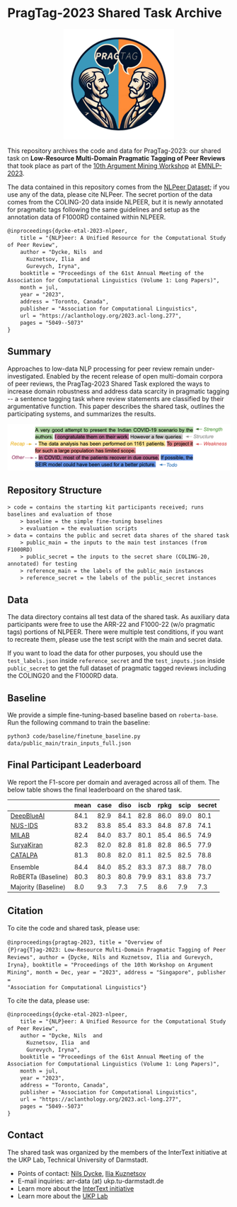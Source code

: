# PragTag-2023 Shared Task Archive

<p  align="center">
  <img src='pragtag.png' width='250'>
</p>

This repository archives the code and data for PragTag-2023: our shared task on **Low-Resource Multi-Domain Pragmatic Tagging of Peer Reviews** that took place as part of the [10th Argument Mining Workshop](https://argmining-org.github.io/2023/) at [EMNLP-2023](https://2023.emnlp.org). 

The data contained in this repository comes from the [NLPeer Dataset](https://github.com/UKPLab/nlpeer); if you use any of the data,
please cite NLPeer. The secret portion of the data comes from the COLING-20 data inside NLPEER, but it is newly annotated for 
pragmatic tags following the same guidelines and setup as the annotation data of F1000RD contained within NLPEER.

```
@inproceedings{dycke-etal-2023-nlpeer,
    title = "{NLP}eer: A Unified Resource for the Computational Study of Peer Review",
    author = "Dycke, Nils  and
      Kuznetsov, Ilia  and
      Gurevych, Iryna",
    booktitle = "Proceedings of the 61st Annual Meeting of the Association for Computational Linguistics (Volume 1: Long Papers)",
    month = jul,
    year = "2023",
    address = "Toronto, Canada",
    publisher = "Association for Computational Linguistics",
    url = "https://aclanthology.org/2023.acl-long.277",
    pages = "5049--5073"
}
```

## Summary

Approaches to low-data NLP processing for peer review remain under-investigated. Enabled by the recent release of open multi-domain corpora of peer reviews, the PragTag-2023 Shared Task explored the ways to increase domain robustness and address data scarcity in pragmatic tagging -- a sentence tagging task where review statements are classified by their argumentative function. This paper describes the shared task, outlines the participating systems, and summarizes the results.

<p  align="center">
  <img src='task.png' width='600'>
</p>


## Repository Structure

```
> code = contains the starting kit participants received; runs baselines and evaluation of those
    > baseline = the simple fine-tuning baselines
    > evaluation = the evaluation scripts
> data = contains the public and secret data shares of the shared task
    > public_main = the inputs to the main test instances (from F1000RD)
    > public_secret = the inputs to the secret share (COLING-20, annotated) for testing
    > reference_main = the labels of the public_main instances
    > reference_secret = the labels of the public_secret instances
```


## Data

The data directory contains all test data of the shared task. As auxiliary data participants were free to use
the ARR-22 and F1000-22 (w/o pragmatic tags) portions of NLPEER. There were multiple test conditions, if you want to 
recreate them, please use the test script with the main and secret data.

If you want to load the data for other purposes, you should use the `test_labels.json` inside `reference_secret` and
the `test_inputs.json` inside `public_secret` to get the full dataset of pragmatic tagged reviews including the COLING20
and the F1000RD data.

## Baseline

We provide a simple fine-tuning-based baseline based on `roberta-base`. Run the following command to train the baseline:
```shell
python3 code/baseline/finetune_baseline.py data/public_main/train_inputs_full.json

```

## Final Participant Leaderboard

We report the F1-score per domain and averaged across all of them. The below table shows the final leaderboard on the
shared task.

|                     | mean | case | diso | iscb | rpkg | scip | secret |
|---------------------|----|----|----|----|----|----|---|
| [DeepBlueAI](https://www.aclanthology.org/2023.argmining-1.23.pdf)          | 84.1 | 82.9 | 84.1 | 82.8 | 86.0 | 89.0 | 80.1 |
| [NUS-IDS](https://aclanthology.org/2023.argmining-1.25.pdf)             | 83.2 | 83.8 | 85.4 | 83.3 | 84.8 | 87.8 | 74.1 |
| [MILAB](https://aclanthology.org/2023.argmining-1.24.pdf)               | 82.4 | 84.0 | 83.7 | 80.1 | 85.4 | 86.5 | 74.9 |
| [SuryaKiran](https://www.aclanthology.org/2023.argmining-1.26.pdf)          | 82.3 | 82.0 | 82.8 | 81.8 | 82.8 | 86.5 | 77.9 |
| [CATALPA](https://aclanthology.org/2023.argmining-1.22.pdf)             | 81.3 | 80.8 | 82.0 | 81.1 | 82.5 | 82.5 | 78.8 |
| | | | | | | | |
| Ensemble            | 84.4 | 84.0 | 85.2 | 83.3 | 87.3 | 88.7 | 78.0 |
| RoBERTa (Baseline)  | 80.3 | 80.3 | 80.8 | 79.9 | 83.1 | 83.8 | 73.7 |
| Majority (Baseline) | 8.0 | 9.3 | 7.3 | 7.5 | 8.6 | 7.9 | 7.3 |

## Citation

To cite the code and shared task, please use:

<code>@inproceedings{pragtag-2023,
title = "Overview of {P}rag{T}ag-2023: Low-Resource Multi-Domain Pragmatic Tagging of Peer Reviews",
author = {Dycke, Nils and Kuznetsov, Ilia and Gurevych, Iryna},
booktitle = "Proceedings of the 10th Workshop on Argument Mining",
month = Dec,
year = "2023",
address = "Singapore",
publisher = "Association for Computational Linguistics"}
</code>

To cite the data, please use: 
```
@inproceedings{dycke-etal-2023-nlpeer,
    title = "{NLP}eer: A Unified Resource for the Computational Study of Peer Review",
    author = "Dycke, Nils  and
      Kuznetsov, Ilia  and
      Gurevych, Iryna",
    booktitle = "Proceedings of the 61st Annual Meeting of the Association for Computational Linguistics (Volume 1: Long Papers)",
    month = jul,
    year = "2023",
    address = "Toronto, Canada",
    publisher = "Association for Computational Linguistics",
    url = "https://aclanthology.org/2023.acl-long.277",
    pages = "5049--5073"
}
```

## Contact
The shared task was organized by the members of the InterText initiative at the UKP Lab, Technical University of Darmstadt.

* Points of contact: [Nils Dycke](https://www.informatik.tu-darmstadt.de/ukp/ukp_home/staff_ukp/ukp_home_content_staff_1_details_109248.en.jsp), [Ilia Kuznetsov](https://www.informatik.tu-darmstadt.de/ukp/ukp_home/staff_ukp/ukp_home_content_staff_1_details_42944.en.jsp)
* E-mail inquiries: arr-data (at) ukp.tu-darmstadt.de
* Learn more about the [InterText initiative](https://intertext.ukp-lab.de)
* Learn more about the [UKP Lab](https://www.informatik.tu-darmstadt.de/ukp)
